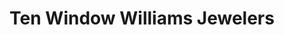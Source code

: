 ---
title: "Ten Window Williams Jewelers"
url: /eureka/ten-window-williams-jewelers/
shop: Schmuck
---